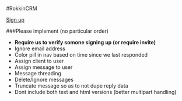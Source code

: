 #RokkinCRM

[Sign up](http://rokkincrm.herokuapp.com)

###Please implement (no particular order)
* **Require us to verify somone signing up (or require invite)**
* Ignore email address
* Color pill in nav based on time since we last responded
* Assign client to user
* Assign message to user
* Message threading
* Delete/Ignore messages
* Truncate message so as to not dupe reply data
* Dont include both text and html versions (better multipart handling)
